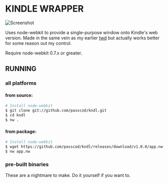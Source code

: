 KINDLE WRAPPER
==============

![Screenshot](http://i.imgur.com/PU2y582.png)

Uses node-webkit to provide a single-purpose window
onto Kindle's web version. Made in the same vein as
my earlier [twd](https://github.com/passcod/twd) but
actually works better for some reason out my control.

Require node-webkit 0.7.x or greater.

RUNNING
-------

### all platforms

#### from source:

```bash
# Install node-webkit
$ git clone git://github.com/passcod/kndl.git
$ cd kndl
$ nw .
```

#### from package:

```bash
# Install node-webkit
$ wget https://github.com/passcod/kndl/releases/download/v1.0.0/app.nw
$ nw app.nw
```

### pre-built binaries

These are a nightmare to make.
Do it yourself if you want to.
